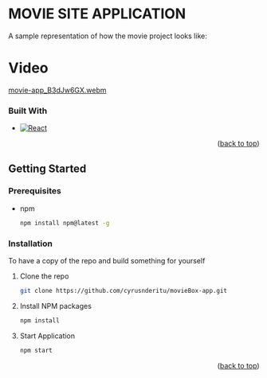 # MOVIE SITE APPLICATION
A sample representation of how the movie project looks like: 

# Video
[movie-app_B3dJw6GX.webm](https://github.com/cyrusnderitu/movieBox-app/assets/65945935/458f4be5-faa1-4354-ba30-f3f8abc5ea5d)


### Built With
* [![React][React.js]][React-url]

<p align="right">(<a href="#readme-top">back to top</a>)</p>

<!-- GETTING STARTED -->
## Getting Started

### Prerequisites

* npm
  ```sh
  npm install npm@latest -g
  ```

### Installation
To have a copy of the repo and build something for yourself

1. Clone the repo
   ```sh
   git clone https://github.com/cyrusnderitu/movieBox-app.git
   ```
2. Install NPM packages
   ```sh
   npm install
   ```
3. Start Application
   ```sh
   npm start
   ```

<p align="right">(<a href="#readme-top">back to top</a>)</p>


[React.js]: https://img.shields.io/badge/React-20232A?style=for-the-badge&logo=react&logoColor=61DAFB
[React-url]: https://reactjs.org/
